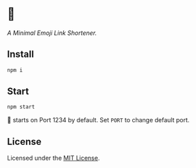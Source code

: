 # 🐌

*A Minimal Emoji Link Shortener.*


## Install

```bash
npm i
```


## Start

```bash
npm start
```

🐌 starts on Port 1234 by default. Set `PORT` to change default port.

## License

Licensed under the [MIT License](http://opensource.org/licenses/mit-license.php).